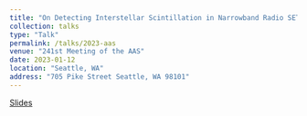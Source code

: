 ```yaml
---
title: "On Detecting Interstellar Scintillation in Narrowband Radio SETI"
collection: talks
type: "Talk"
permalink: /talks/2023-aas
venue: "241st Meeting of the AAS"
date: 2023-01-12
location: "Seattle, WA"
address: "705 Pike Street Seattle, WA 98101"
---
```


[Slides](/files/slides/aas-winter-2023-seattle-bbrzycki.pdf)